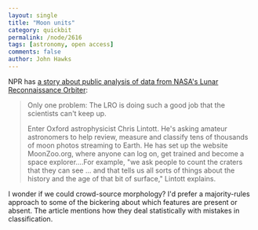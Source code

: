 ```yaml
---
layout: single 
title: "Moon units" 
category: quickbit
permalink: /node/2616
tags: [astronomy, open access] 
comments: false 
author: John Hawks 
---
```



NPR has <a href="http://www.npr.org/templates/story/story.php?storyId=127072804&ft=1&f=1007">a story about public analysis of data from NASA's Lunar Reconnaissance Orbiter</a>: 

<blockquote>Only one problem: The LRO is doing such a good job that the scientists can't keep up.

Enter Oxford astrophysicist Chris Lintott. He's asking amateur astronomers to help review, measure and classify tens of thousands of moon photos streaming to Earth. He has set up the website MoonZoo.org, where anyone can log on, get trained and become a space explorer....For example, "we ask people to count the craters that they can see ... and that tells us all sorts of things about the history and the age of that bit of surface," Lintott explains.</blockquote>

I wonder if we could crowd-source morphology? I'd prefer a majority-rules approach to some of the bickering about which features are present or absent. The article mentions how they deal statistically with mistakes in classification. 






